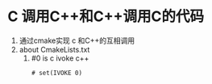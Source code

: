 C 调用C++和C++调用C的代码
====
1. 通过cmake实现 c 和C++的互相调用
2. about CmakeLists.txt
    1. #0 is c ivoke c++
        ```
        # set(IVOKE 0)
        ```
